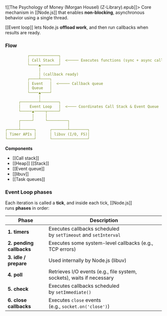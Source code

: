 ![[The Psychology of Money (Morgan Housel) (Z-Library).epub]]> Core mechanism in [[Node.js]] that enables **non-blocking**, asynchronous behavior using a single thread.

[[Event loop]] lets Node.js **offload work**, and then run callbacks when results are ready.
### Flow
```yml
          ┌─────────────┐
          │ Call Stack  │  <───── Executes functions (sync + async callbacks)
          └────▲────────┘
               │
               │ (callback ready)
          ┌────┴────┐
          │ Event   │  <───── Callback queue
          │ Queue   │
          └────▲────┘
               │
      ┌────────┴────────┐
      │    Event Loop   │  <──── Coordinates Call Stack & Event Queue
      └─────▲─────┬─────┘
            │     │
      ┌─────┘     └─────────┐
      │                     │
┌─────┴──────┐      ┌───────┴────────┐
│ Timer APIs │      │ libuv (I/O, FS)│
└────────────┘      └────────────────┘
```
**Components**
- [[Call stack]]
- [[Heap]] [[Stack]]
- [[Event queue]]
- [[libuv]]
- [[Task queues]]

### Event Loop phases
Each iteration is called a **tick**, and inside each tick, [[Node.js]] runs **phases** in order:

| Phase                    | Description                                                           |
| ------------------------ | --------------------------------------------------------------------- |
| **1. timers**            | Executes callbacks scheduled by `setTimeout` and `setInterval`        |
| **2. pending callbacks** | Executes some system-level callbacks (e.g., TCP errors)               |
| **3. idle / prepare**    | Used internally by Node.js (libuv)                                    |
| **4. poll**              | Retrieves I/O events (e.g., file system, sockets), waits if necessary |
| **5. check**             | Executes callbacks scheduled by `setImmediate()`                      |
| **6. close callbacks**   | Executes `close` events (e.g., `socket.on('close')`)                  |


